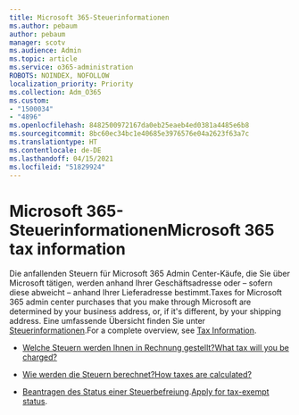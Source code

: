 ```yaml
---
title: Microsoft 365-Steuerinformationen
ms.author: pebaum
author: pebaum
manager: scotv
ms.audience: Admin
ms.topic: article
ms.service: o365-administration
ROBOTS: NOINDEX, NOFOLLOW
localization_priority: Priority
ms.collection: Adm_O365
ms.custom:
- "1500034"
- "4896"
ms.openlocfilehash: 8482500972167da0eb25eaeb4ed0381a4485e6b8
ms.sourcegitcommit: 8bc60ec34bc1e40685e3976576e04a2623f63a7c
ms.translationtype: HT
ms.contentlocale: de-DE
ms.lasthandoff: 04/15/2021
ms.locfileid: "51829924"
---
```

# <a name="microsoft-365-tax-information"></a><span data-ttu-id="efcb3-102">Microsoft 365-Steuerinformationen</span><span class="sxs-lookup"><span data-stu-id="efcb3-102">Microsoft 365 tax information</span></span>

<span data-ttu-id="efcb3-103">Die anfallenden Steuern für Microsoft 365 Admin Center-Käufe, die Sie über Microsoft tätigen, werden anhand Ihrer Geschäftsadresse oder – sofern diese abweicht – anhand Ihrer Lieferadresse bestimmt.</span><span class="sxs-lookup"><span data-stu-id="efcb3-103">Taxes for Microsoft 365 admin center purchases that you make through Microsoft are determined by your business address, or, if it's different, by your shipping address.</span></span> <span data-ttu-id="efcb3-104">Eine umfassende Übersicht finden Sie unter [Steuerinformationen](https://docs.microsoft.com/microsoft-365/commerce/billing-and-payments/tax-information?view=o365-worldwide).</span><span class="sxs-lookup"><span data-stu-id="efcb3-104">For a complete overview, see [Tax Information](https://docs.microsoft.com/microsoft-365/commerce/billing-and-payments/tax-information?view=o365-worldwide).</span></span>

- [<span data-ttu-id="efcb3-105">Welche Steuern werden Ihnen in Rechnung gestellt?</span><span class="sxs-lookup"><span data-stu-id="efcb3-105">What tax will you be charged?</span></span>](https://docs.microsoft.com/microsoft-365/commerce/billing-and-payments/tax-information?view=o365-worldwide#what-tax-will-i-be-charged) 

- [<span data-ttu-id="efcb3-106">Wie werden die Steuern berechnet?</span><span class="sxs-lookup"><span data-stu-id="efcb3-106">How taxes are calculated?</span></span>](https://docs.microsoft.com/microsoft-365/commerce/billing-and-payments/tax-information?view=o365-worldwide#how-taxes-are-calculated)

- <span data-ttu-id="efcb3-107">[Beantragen des Status einer Steuerbefreiung](https://docs.microsoft.com/microsoft-365/commerce/billing-and-payments/tax-information?view=o365-worldwide#apply-for-tax-exempt-status).</span><span class="sxs-lookup"><span data-stu-id="efcb3-107">[Apply for tax-exempt status](https://docs.microsoft.com/microsoft-365/commerce/billing-and-payments/tax-information?view=o365-worldwide#apply-for-tax-exempt-status).</span></span>
